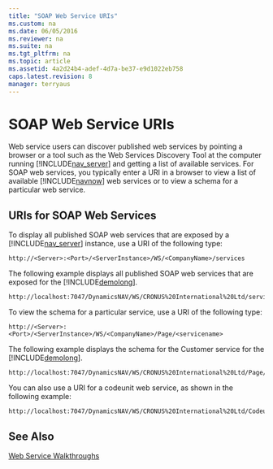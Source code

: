 ```yaml
---
title: "SOAP Web Service URIs"
ms.custom: na
ms.date: 06/05/2016
ms.reviewer: na
ms.suite: na
ms.tgt_pltfrm: na
ms.topic: article
ms.assetid: 4a2d24b4-adef-4d7a-be37-e9d1022eb758
caps.latest.revision: 8
manager: terryaus
---
```

# SOAP Web Service URIs
Web service users can discover published web services by pointing a browser or a tool such as the Web Services Discovery Tool at the computer running [!INCLUDE[nav_server](../dynamics-nav/includes/nav_server_md.md)] and getting a list of available services. For SOAP web services, you typically enter a URI in a browser to view a list of available [!INCLUDE[navnow](../dynamics-nav/includes/navnow_md.md)] web services or to view a schema for a particular web service.  
  
## URIs for SOAP Web Services  
 To display all published SOAP web services that are exposed by a [!INCLUDE[nav_server](../dynamics-nav/includes/nav_server_md.md)] instance, use a URI of the following type:  
  
```  
http://<Server>:<Port>/<ServerInstance>/WS/<CompanyName>/services  
```  
  
 The following example displays all published SOAP web services that are exposed for the [!INCLUDE[demolong](../dynamics-nav/includes/demolong_md.md)].  
  
```  
http://localhost:7047/DynamicsNAV/WS/CRONUS%20International%20Ltd/services  
```  
  
 To view the schema for a particular service, use a URI of the following type:  
  
```  
http://<Server>:<Port>/<ServerInstance>/WS/<CompanyName>/Page/<servicename>  
```  
  
 The following example displays the schema for the Customer service for the [!INCLUDE[demolong](../dynamics-nav/includes/demolong_md.md)].  
  
```  
http://localhost:7047/DynamicsNAV/WS/CRONUS%20International%20Ltd/Page/Customer  
```  
  
 You can also use a URI for a codeunit web service, as shown in the following example:  
  
```  
http://localhost:7047/DynamicsNAV/WS/CRONUS%20International%20Ltd/Codeunit/Letters  
```  
  
## See Also  
 [Web Service Walkthroughs](../dynamics-nav/Web-Service-Walkthroughs.md)